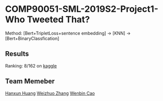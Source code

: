 # COMP90051-SML-2019S2-Project1-Who Tweeted That?
Method: [Bert+TripletLoss+sentence embedding] -> [KNN] -> [Bert+BinaryClassfication]

## Results
Ranking: 8/162 on [kaggle](https://www.kaggle.com/c/whodunnit/leaderboard)

## Team Memeber 
[Hanxun Huang](https://github.com/HanxunHuangLemonBear)
[Weizhuo Zhang](https://github.com/Weizhuo-Zhang)
[Wenbin Cao](https://github.com/AlanChaw)
